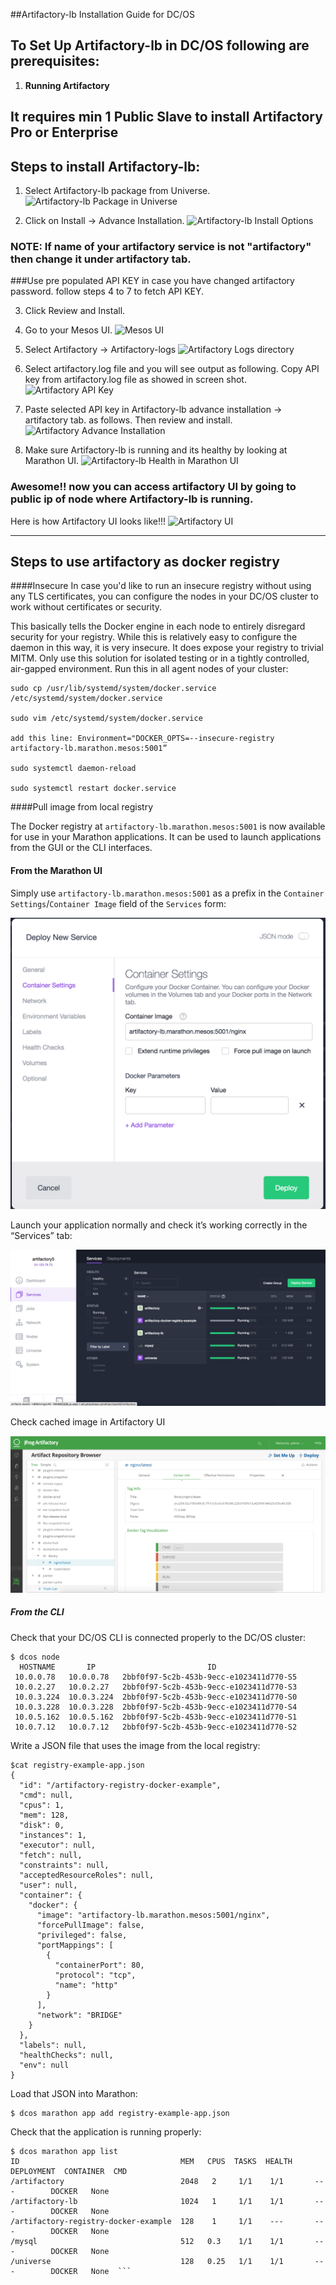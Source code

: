 ##Artifactory-lb Installation Guide for DC/OS

## To Set Up Artifactory-lb in DC/OS following are prerequisites:
1. **Running Artifactory**

## It requires min 1 Public Slave to install Artifactory Pro or Enterprise

## Steps to install Artifactory-lb:

1. Select Artifactory-lb package from Universe.
![Artifactory-lb Package in Universe](images/Universe_Artifactory-lb.png)

2. Click on Install -> Advance Installation.
![Artifactory-lb Install Options](images/Artifactory-lb_Install_Options.png)

### NOTE:  If name of your artifactory service is not "artifactory" then change it under artifactory tab. 
###Use pre populated API KEY in case you have changed artifactory password. follow steps 4 to 7 to fetch API KEY.

3. Click Review and Install.

4. Go to your Mesos UI.
![Mesos UI](images/Mesos.png)

5. Select Artifactory -> Artifactory-logs 
![Artifactory Logs directory](images/Artifactory_Logs_Dir.png)

6. Select artifactory.log file and you will see output as following. Copy API key from artifactory.log file as showed in screen shot.
![Artifactory API Key](images/Artifactory_Log.png)

7. Paste selected API key in Artifactory-lb advance installation -> artifactory tab. as follows. Then review and install.
![Artifactory Advance Installation](images/Artifactory-lb_Install_Options.png)

8. Make sure Artifactory-lb is running and its healthy by looking at Marathon UI.
![Artifactory-lb Health in Marathon UI](images/Artifactory-lb_Health.png)

### Awesome!! now you can access artifactory UI by going to public ip of node where Artifactory-lb is running.

Here is how Artifactory UI looks like!!!
![Artifactory UI](images/Artifactory_UI.png)

---

## Steps to use artifactory as docker registry

####Insecure
In case you'd like to run an insecure registry without using any TLS certificates, you can configure the nodes in your DC/OS cluster to work without certificates or security.

This basically tells the Docker engine in each node to entirely disregard security for your registry. While this is relatively easy to configure the daemon in this way, it is very insecure. It does expose your registry to trivial MITM. Only use this solution for isolated testing or in a tightly controlled, air-gapped environment.
Run this in all agent nodes of your cluster:

```
sudo cp /usr/lib/systemd/system/docker.service /etc/systemd/system/docker.service

sudo vim /etc/systemd/system/docker.service

add this line: Environment="DOCKER_OPTS=--insecure-registry artifactory-lb.marathon.mesos:5001”

sudo systemctl daemon-reload

sudo systemctl restart docker.service
```

####Pull image from local registry

The Docker registry at `artifactory-lb.marathon.mesos:5001` is now available for use in your Marathon applications. It can be used to launch applications from the GUI or the CLI interfaces.

#### From the Marathon UI

Simply use ```artifactory-lb.marathon.mesos:5001``` as a prefix in the `Container Settings`/`Container Image` field of the `Services` form:

![Usage: From UI](images/usage_from_ui.png)

Launch your application normally and check it’s working correctly in the “Services” tab:

![Usage: Services View](images/usage_services_view.png)

Check cached image in Artifactory UI

![Usage: Cached Image in Artifactory](images/artifactory_cache.png)


##### From the CLI

Check that your DC/OS CLI is connected properly to the DC/OS cluster:

```
$ dcos node
  HOSTNAME       IP                         ID                    
 10.0.0.78   10.0.0.78   2bbf0f97-5c2b-453b-9ecc-e1023411d770-S5  
 10.0.2.27   10.0.2.27   2bbf0f97-5c2b-453b-9ecc-e1023411d770-S3  
 10.0.3.224  10.0.3.224  2bbf0f97-5c2b-453b-9ecc-e1023411d770-S0  
 10.0.3.228  10.0.3.228  2bbf0f97-5c2b-453b-9ecc-e1023411d770-S4  
 10.0.5.162  10.0.5.162  2bbf0f97-5c2b-453b-9ecc-e1023411d770-S1  
 10.0.7.12   10.0.7.12   2bbf0f97-5c2b-453b-9ecc-e1023411d770-S2  
```

Write a JSON file that uses the image from the local registry:

```
$cat registry-example-app.json
{
  "id": "/artifactory-registry-docker-example",
  "cmd": null,
  "cpus": 1,
  "mem": 128,
  "disk": 0,
  "instances": 1,
  "executor": null,
  "fetch": null,
  "constraints": null,
  "acceptedResourceRoles": null,
  "user": null,
  "container": {
    "docker": {
      "image": "artifactory-lb.marathon.mesos:5001/nginx",
      "forcePullImage": false,
      "privileged": false,
      "portMappings": [
        {
          "containerPort": 80,
          "protocol": "tcp",
          "name": "http"
        }
      ],
      "network": "BRIDGE"
    }
  },
  "labels": null,
  "healthChecks": null,
  "env": null
}
```

Load that JSON into Marathon:

```
$ dcos marathon app add registry-example-app.json
```

Check that the application is running properly:

```
$ dcos marathon app list
ID                                    MEM   CPUS  TASKS  HEALTH  DEPLOYMENT  CONTAINER  CMD   
/artifactory                          2048   2     1/1    1/1       ---        DOCKER   None  
/artifactory-lb                       1024   1     1/1    1/1       ---        DOCKER   None  
/artifactory-registry-docker-example  128    1     1/1    ---       ---        DOCKER   None  
/mysql                                512   0.3    1/1    1/1       ---        DOCKER   None  
/universe                             128   0.25   1/1    1/1       ---        DOCKER   None  ```
```

